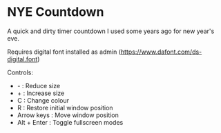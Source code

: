 # NYE Countdown

A quick and dirty timer countdown I used some years ago for new year's eve.

Requires digital font installed as admin (https://www.dafont.com/ds-digital.font)

Controls:

* \- : Reduce size
* \+ : Increase size
* C : Change colour
* R : Restore initial window position
* Arrow keys : Move window position
* Alt + Enter : Toggle fullscreen modes
